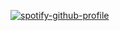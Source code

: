 [![spotify-github-profile](https://spotify-github-profile.kittinanx.com/api/view?uid=31acuuii2r4dizigzquh5qd3adbu&cover_image=true&theme=default&show_offline=false&background_color=121212&interchange=false)](https://github.com/kittinan/spotify-github-profile)
